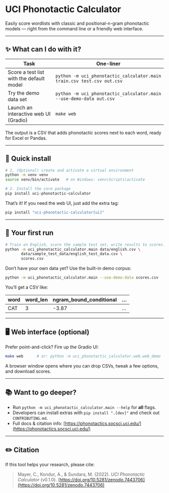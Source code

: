 # UCI Phonotactic Calculator

Easily score wordlists with classic and positional-n-gram phonotactic models — right from the command line or a friendly web interface.

---

## ✨ What can I do with it?

| Task | One-liner |
|------|-----------|
| Score a test list with the default model | `python -m uci_phonotactic_calculator.main train.csv test.csv out.csv` |
| Try the demo data set | `python -m uci_phonotactic_calculator.main --use-demo-data out.csv` |
| Launch an interactive web UI (Gradio) | `make web` |

The output is a CSV that adds phonotactic scores next to each word, ready for Excel or Pandas.

---

## 🚀 Quick install

```bash
# 1. (Optional) create and activate a virtual environment
python -m venv venv
source venv/bin/activate   # on Windows: venv\Scripts\activate

# 2. Install the core package
pip install uci-phonotactic-calculator
```

That’s it!
If you need the web UI, just add the extra tag:

```bash
pip install "uci-phonotactic-calculator[ui]"
```

---

## 🏃 Your first run

```bash
# Train on English, score the sample test set, write results to scores.csv
python -m uci_phonotactic_calculator.main data/english.csv \
       data/sample_test_data/english_test_data.csv \
       scores.csv
```

Don’t have your own data yet? Use the built-in demo corpus:

```bash
python -m uci_phonotactic_calculator.main --use-demo-data scores.csv
```

You’ll get a CSV like:

| word | word\_len | ngram\_bound\_conditional | … |
| ---- | --------- | ------------------------- | - |
| CAT  | 3         | -3.87                     | … |

---

## 🖥️ Web interface (optional)

Prefer point-and-click? Fire up the Gradio UI:

```bash
make web      # or: python -m uci_phonotactic_calculator.web.web_demo
```

A browser window opens where you can drop CSVs, tweak a few options, and download scores.

---

## 📚 Want to go deeper?

* Run `python -m uci_phonotactic_calculator.main --help` for **all** flags.
* Developers can install extras with `pip install ".[dev]"` and check out `CONTRIBUTING.md`.
* Full docs & citation info: [https://phonotactics.socsci.uci.edu/](https://phonotactics.socsci.uci.edu/)

---

## ✏️ Citation

If this tool helps your research, please cite:

> Mayer, C., Kondur, A., & Sundara, M. (2022). *UCI Phonotactic Calculator* (v0.1.0). [https://doi.org/10.5281/zenodo.7443706](https://doi.org/10.5281/zenodo.7443706)
